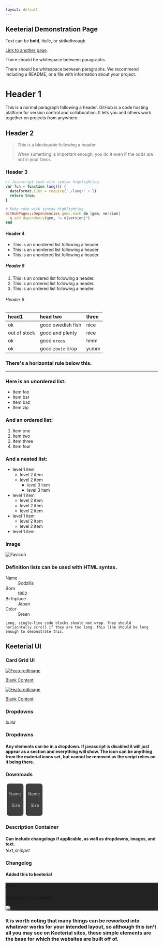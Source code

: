 ```yaml
---
layout: default
---
```

## Keeterial Demonstration Page

Text can be **bold**, _italic_, or ~~strikethrough~~.

[Link to another page](./another-page.html).

There should be whitespace between paragraphs.

There should be whitespace between paragraphs. We recommend including a README, or a file with information about your project.

# Header 1

This is a normal paragraph following a header. GitHub is a code hosting platform for version control and collaboration. It lets you and others work together on projects from anywhere.

## Header 2

> This is a blockquote following a header.
>
> When something is important enough, you do it even if the odds are not in your favor.

### Header 3

```js
// Javascript code with syntax highlighting.
var fun = function lang(l) {
  dateformat.i18n = require('./lang/' + l)
  return true;
}
```

```ruby
# Ruby code with syntax highlighting
GitHubPages::Dependencies.gems.each do |gem, version|
  s.add_dependency(gem, "= #{version}")
end
```

#### Header 4

*   This is an unordered list following a header.
*   This is an unordered list following a header.
*   This is an unordered list following a header.

##### Header 5

1.  This is an ordered list following a header.
2.  This is an ordered list following a header.
3.  This is an ordered list following a header.

###### Header 6

| head1        | head two          | three |
|:-------------|:------------------|:------|
| ok           | good swedish fish | nice  |
| out of stock | good and plenty   | nice  |
| ok           | good `oreos`      | hmm   |
| ok           | good `zoute` drop | yumm  |

### There's a horizontal rule below this.

* * *

### Here is an unordered list:

*   Item foo
*   Item bar
*   Item baz
*   Item zip

### And an ordered list:

1.  Item one
1.  Item two
1.  Item three
1.  Item four

### And a nested list:

- level 1 item
  - level 2 item
  - level 2 item
    - level 3 item
    - level 3 item
- level 1 item
  - level 2 item
  - level 2 item
  - level 2 item
- level 1 item
  - level 2 item
  - level 2 item
- level 1 item

### Image
![Favicon](/assets/images/icon.png)

### Definition lists can be used with HTML syntax.

<dl>
<dt>Name</dt>
<dd>Godzilla</dd>
<dt>Born</dt>
<dd>1952</dd>
<dt>Birthplace</dt>
<dd>Japan</dd>
<dt>Color</dt>
<dd>Green</dd>
</dl>

```
Long, single-line code blocks should not wrap. They should horizontally scroll if they are too long. This line should be long enough to demonstrate this.
```

## Keeterial UI

### Card Grid UI
<div class="home-content-container"><a class="home-content-image" href="./another-page.html"><img src="/assets/images/featuredimage.png" onerror="this.src='/assets/images/featuredimage.png'" alt="FeaturedImage"><p>Blank Content</p></a><a class="home-content-image" href="./another-page.html"><img src="/assets/images/featuredimage.png" onerror="this.src='/assets/images/featuredimage.png'" alt="FeaturedImage"><p>Blank Content</p></a></div>

### Dropdowns
<div class="changelog-container closeable"><div><i class="material-icons">build</i><h3>Dropdowns</h3><i class="material-icons"></i></div><div style="display: inherit;"><h4>Any elements can be in a dropdown. If javascript is disabled it will just appear as a section and everything will show. The icon can be anything from the material icons set, but cannot be removed as the script relies on it being there.</h4></div></div>

### Downloads
<div class="home-content-container"><a class="home-content-container" style="border-radius:8px;background: #222d;padding:8px;color:#ccc;display:inline-block;margin:4px;line-height: 24px;text-decoration: none;"><p class="dreamsdb infotitle">Name</p><p class="dreamsdb infostats" style="margin-left:8px">Size</p></a><a class="home-content-container" style="border-radius:8px;background: #222d;padding:8px;color:#ccc;display:inline-block;margin:4px;line-height: 24px;text-decoration: none;"><p class="dreamsdb infotitle">Name</p><p class="dreamsdb infostats" style="margin-left:8px">Size</p></a></div>

### Description Container
<div class="changelog-container"><h4 style="margin-bottom: 4px;">Can include changelogs if applicable, as well as dropdowns, images, and text.</h4><i class="material-icons">text_snippet</i><h3 id="changelog">Changelog</h3><h4>Added this to keeterial</h4><div class="changelog-container closeable" style="background:#222"><div><i class="material-icons">folder</i><h3>Another Dropdown</h3><i class="material-icons"></i></div><div style="display: inherit;"><img src="/assets/images/icon.png" style="max-height: 192px;display: block;width: auto;max-width: 100%;margin-top: 4px;"></div></div></div>

### It is worth noting that many things can be reworked into whatever works for your intended layout, so although this isn't all you may see on Keeterial sites, these simple elements are the base for which the websites are built off of.
